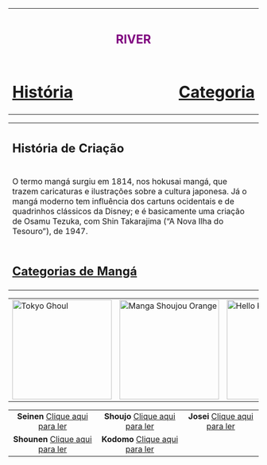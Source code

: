 <!DOCTYPE html>
<html lang="en">
<head>
    <meta charset="UTF-8">
    <meta name="viewport" content="width=device-width, initial-scale=1.0">
    <title> RIVER </title>
</head>
<body>
    <table class="topbar">
        <tr>
            <td colspan="3" align="center"><h1><font size="5" color="purple">RIVER</font></h1></td>
        </tr>
        <tr>
            <td><a href="#"><h1 align="left">História</h1></a></td>
            <td width="100%"></td>
            <td><a href="#"><h1 align="right">Categoria</h1></a></td>
        </tr>
    </table>
    <table>
        <tr>
            <td><h2>História de Criação</h2></td>
        </tr>
        <tr>
            <td>
                <p>O termo mangá surgiu em 1814, nos hokusai mangá, que trazem caricaturas e ilustrações sobre a cultura japonesa. Já o mangá moderno tem influência dos cartuns ocidentais e de quadrinhos clássicos da Disney; e é basicamente uma criação de Osamu Tezuka, com Shin Takarajima (“A Nova Ilha do Tesouro”), de 1947.</p>
            </td>
        </tr>
        <tr>
            <td><h2><a href="https://mangaonline.biz/generos/">Categorias de Mangá</a></h2></td>
        </tr>
    <table align="center">
    <tr>
        <td style="vertical-align: middle;"><img width="200" height="200" src="tokyo-ghoul.jpg" alt="Tokyo Ghoul"/></td>
        <td style="vertical-align: middle;"><img width="200" height="200" src="manga-shoujou-orange.jpg" alt="Manga Shoujou Orange"/></td>
        <td style="vertical-align: middle;"><img width="200" height="200" src="hello-kitty.jpg" alt="Hello Kitty"/></td>
    </tr>
</table>
<table align="center">
    <tr>
        <td align="center"><b>Seinen</b> <a href="https://mangasonline.cc/manga/tokyo-ghoul/">Clique aqui para ler</a></td>
        <td align="center"><b>Shoujo</b> <a href="https://editorajbc.com.br/mangas/colecao/orange/">Clique aqui para ler</a></td>
        <td align="center"><b>Josei</b> <a href="https://blogbbm.com/manga/wotakoi/">Clique aqui para ler</a></td>
    </tr>
    <tr>
        <td align="center"><b>Shounen</b> <a href="https://mangaonline.biz/manga/hunter-x-hunter/">Clique aqui para ler</a></td>
        <td align="center"><b>Kodomo</b> <a href="https://myanimelist.net/anime/23915/The_Adventures_of_Hello_Kitty___Friends">Clique aqui para ler</a></td>
        <td></td>
    </tr>
</table>

    

</body>
</html>

